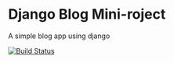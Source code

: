 # Django Blog Mini-roject

A simple blog app using django

[![Build Status](https://travis-ci.org/Bad-Gandalf/django-blog.svg?branch=master)](https://travis-ci.org/Bad-Gandalf/django-blog)

